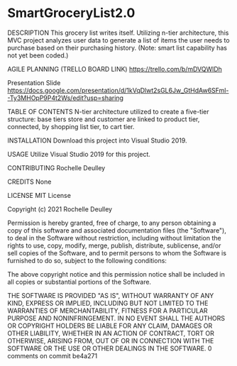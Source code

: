 # SmartGroceryList2.0
DESCRIPTION This grocery list writes itself. Utilizing n-tier architecture, this MVC project analyzes user data to generate a list of items the user needs to purchase based on their purchasing history. (Note: smart list capability has not yet been coded.)

AGILE PLANNING (TRELLO BOARD LINK) https://trello.com/b/mDVQWlDh 

Presentation Slide https://docs.google.com/presentation/d/1kVqDlwt2sGL6Jw_GtHdAw6SFml--Ty3MHOpP9P4t2Ws/edit?usp=sharing

TABLE OF CONTENTS N-tier architecture utilized to create a five-tier structure: base tiers store and customer are linked to product tier, connected, by shopping list tier, to cart tier.

INSTALLATION Download this project into Visual Studio 2019.

USAGE Utilize Visual Studio 2019 for this project. 

CONTRIBUTING Rochelle Deulley

CREDITS None

LICENSE MIT License

Copyright (c) 2021 Rochelle Deulley

Permission is hereby granted, free of charge, to any person obtaining a copy of this software and associated documentation files (the "Software"), to deal in the Software without restriction, including without limitation the rights to use, copy, modify, merge, publish, distribute, sublicense, and/or sell copies of the Software, and to permit persons to whom the Software is furnished to do so, subject to the following conditions:

The above copyright notice and this permission notice shall be included in all copies or substantial portions of the Software.

THE SOFTWARE IS PROVIDED "AS IS", WITHOUT WARRANTY OF ANY KIND, EXPRESS OR IMPLIED, INCLUDING BUT NOT LIMITED TO THE WARRANTIES OF MERCHANTABILITY, FITNESS FOR A PARTICULAR PURPOSE AND NONINFRINGEMENT. IN NO EVENT SHALL THE AUTHORS OR COPYRIGHT HOLDERS BE LIABLE FOR ANY CLAIM, DAMAGES OR OTHER LIABILITY, WHETHER IN AN ACTION OF CONTRACT, TORT OR OTHERWISE, ARISING FROM, OUT OF OR IN CONNECTION WITH THE SOFTWARE OR THE USE OR OTHER DEALINGS IN THE SOFTWARE. 0 comments on commit be4a271
